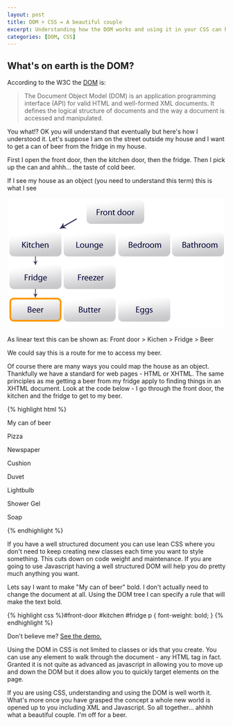 ```yaml
--- 
layout: post
title: DOM + CSS = A beautiful couple
excerpt: Understanding how the DOM works and using it in your CSS can help produce mean, lean code. Here's a quick overview of how it works.
categories: [DOM, CSS]
---
```

## What's on earth is the DOM?

According to the W3C the [DOM][1] is:

> The Document Object Model (DOM) is an application programming interface (API) for valid HTML and well-formed XML documents. It defines the logical structure of documents and the way a document is accessed and manipulated. 

You what!? OK you will understand that eventually but here's how I understood it. Let's suppose I am on the street outside my house and I want to get a can of beer from the fridge in my house. 

First I open the front door, then the kitchen door, then the fridge. Then I pick up the can and ahhh... the taste of cold beer.

If I see my house as an object (you need to understand this term) this is what I see

![The DOM Tree][2] 

As linear text this can be shown as: Front door > Kichen > Fridge > Beer

We could say this is a route for me to access my beer.

Of course there are many ways you could map the house as an object. Thankfully we have a standard for web pages - HTML or XHTML. The same principles as me getting a beer from my fridge apply to finding things in an XHTML document. Look at the code below - I go through the front door, the kitchen and the fridge to get to my beer. 

{% highlight html %}<html>
  <head>
  <style type="text/css" media="screen">@import "css/screen.css";</style>
  </head>
  <body id="front-door">
    <div id="kitchen">
      <div id="fridge">
        <p>My can of beer</p>
      </div>
      <div id="freezer">
        <p>Pizza</a>
      </div>
    </div>
    <div id="lounge">
      <div id="sofa">
        <p>Newspaper</p>
      </div>
      <div id="chair">
        <p>Cushion</p>
      </div>
    </div>
    <div id="bedroom">
      <div id="bed">
        <p>Duvet</p>
      </div>
      <div id="lamp">
        <p>Lightbulb</p>
      </div>
    </div>
    <div id="bathroom">
      <div id="shower">
        <p>Shower Gel</p>
      </div>
      <div id="sink">
        <p>Soap</p>
      </div>
    </div>
  </body>
</html>
{% endhighlight %}

If you have a well structured document you can use lean CSS where you don't need to keep creating new classes each time you want to style something. This cuts down on code weight and maintenance. If you are going to use Javascript having a well structured DOM will help you do pretty much anything you want. 

Lets say I want to make "My can of beer" bold. I don't actually need to change the document at all. Using the DOM tree I can specify a rule that will make the text bold. 

{% highlight css %}#front-door #kitchen #fridge p 
	{
	font-weight: bold;
}
{% endhighlight %}

Don't believe me? [See the demo.][3]

Using the DOM in CSS is not limited to classes or ids that you create. You can use any element to walk through the document - any HTML tag in fact. Granted it is not quite as advanced as javascript in allowing you to move up and down the DOM but it does allow you to quickly target elements on the page. 

If you are using CSS, understanding and using the DOM is well worth it. What's more once you have grasped the concept a whole new world is opened up to you including XML and Javascript. So all together... ahhhh what a beautiful couple. I'm off for a beer.

 [1]: http://www.w3.org/TR/DOM-Level-2-Core/introduction.html
 [2]: /images/articles/dom_tree.png "The Dom Tree"
 [3]: /examples/css-dom/
